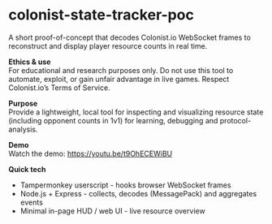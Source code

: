 # colonist-state-tracker-poc

A short proof-of-concept that decodes Colonist.io WebSocket frames to reconstruct and display player resource counts in real time.

**Ethics & use**  
For educational and research purposes only. Do not use this tool to automate, exploit, or gain unfair advantage in live games. Respect Colonist.io’s Terms of Service.

**Purpose**  
Provide a lightweight, local tool for inspecting and visualizing resource state (including opponent counts in 1v1) for learning, debugging and protocol-analysis.

**Demo**  
Watch the demo: https://youtu.be/t9OhECEWiBU

**Quick tech**  
- Tampermonkey userscript - hooks browser WebSocket frames  
- Node.js + Express - collects, decodes (MessagePack) and aggregates events  
- Minimal in-page HUD / web UI - live resource overview
